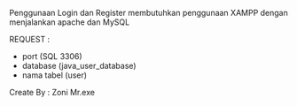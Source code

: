 Penggunaan Login dan Register membutuhkan penggunaan XAMPP dengan menjalankan apache dan MySQL 

REQUEST :
* port (SQL 3306)
* database (java_user_database)
* nama tabel (user)

Create By :
Zoni
Mr.exe
